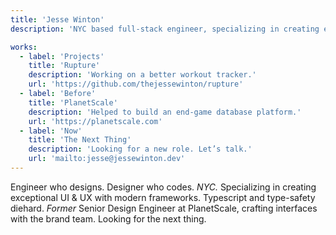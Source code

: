```yaml
---
title: 'Jesse Winton'
description: 'NYC based full-stack engineer, specializing in creating exceptional UI & UX with modern frameworks'

works:
  - label: 'Projects'
    title: 'Rupture'
    description: 'Working on a better workout tracker.'
    url: 'https://github.com/thejessewinton/rupture'
  - label: 'Before'
    title: 'PlanetScale'
    description: 'Helped to build an end-game database platform.'
    url: 'https://planetscale.com'
  - label: 'Now'
    title: 'The Next Thing'
    description: 'Looking for a new role. Let’s talk.'
    url: 'mailto:jesse@jessewinton.dev'
---
```


Engineer who designs. Designer who codes. _NYC._ Specializing in creating exceptional UI & UX with modern frameworks. Typescript and type-safety diehard. _Former_ Senior Design Engineer at PlanetScale, crafting interfaces with the brand team. Looking for the next thing.
